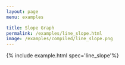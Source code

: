 ```yaml
---
layout: page
menu: examples

title: Slope Graph
permalink: /examples/line_slope.html
image: /examples/compiled/line_slope.png
---
```




{% include example.html spec='line_slope'%}
